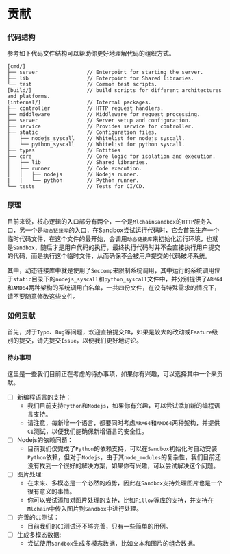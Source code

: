 # 贡献

### 代码结构
参考如下代码文件结构可以帮助你更好地理解代码的组织方式。
```
[cmd/]
├── server                // Enterpoint for starting the server.
├── lib                   // Enterpoint for Shared libraries.
└── test                  // Common test scripts.
[build/]                  // build scripts for different architectures and platforms.
[internal/]               // Internal packages.
├── controller            // HTTP request handlers.
├── middleware            // Middleware for request processing.
├── server                // Server setup and configuration.
├── service               // Provides service for controller.
├── static                // Configuration files.
│   ├── nodejs_syscall    // Whitelist for nodejs syscall.
│   └── python_syscall    // Whitelist for python syscall.
├── types                 // Entities
├── core                  // Core logic for isolation and execution.
│   ├── lib               // Shared libraries.
│   ├── runner            // Code execution.
│   │   ├── nodejs        // Nodejs runner.
|   |   └── python        // Python runner.
└── tests                 // Tests for CI/CD.
```

### 原理
目前来说，核心逻辑的入口部分有两个，一个是`MlchainSandbox`的`HTTP`服务入口，另一个是`动态链接库`的入口，在Sandbox尝试运行代码时，它会首先生产一个临时代码文件，在这个文件的最开始，会调用`动态链接库`来初始化运行环境，也就是`Sandbox`，随后才是用户代码的执行，最终执行代码时并不会直接执行用户提交的代码，而是执行这个临时文件，从而确保不会被用户提交的代码破坏系统。

其中，动态链接库中就是使用了`Seccomp`来限制系统调用，其中运行的系统调用位于`static`目录下的`nodejs_syscall`和`python_syscall`文件中，并分别提供了`ARM64`和`AMD64`两种架构的系统调用白名单，一共四份文件，在没有特殊需求的情况下，请不要随意修改这些文件。

### 如何贡献
首先，对于`Typo`、`Bug`等问题，欢迎直接提交`PR`，如果是较大的改动或`Feature`级别的提交，请先提交`Issue`，以便我们更好地讨论。

#### 待办事项
这里是一些我们目前正在考虑的待办事项，如果你有兴趣，可以选择其中一个来贡献。
- [ ] 新编程语言的支持：
    - 我们目前支持`Python`和`Nodejs`，如果你有兴趣，可以尝试添加新的编程语言支持。
    - 请注意，每新增一个语言，都要同时考虑`ARM64`和`AMD64`两种架构，并提供`CI`测试，以便我们能确保新增语言的安全性。
- [ ] Nodejs的依赖问题：
    - 目前我们仅完成了`Python`的依赖支持，可以在`Sandbox`初始化时自动安装`Python`依赖，但对于`Nodejs`，由于其`node_modules`的复杂性，我们目前还没有找到一个很好的解决方案，如果你有兴趣，可以尝试解决这个问题。
- [ ] 图片处理:
    - 在未来、多模态是一个必然的趋势，因此在`Sandbox`支持处理图片也是一个很有意义的事情。
    - 你可以尝试添加对图片处理的支持，比如`Pillow`等库的支持，并支持在`Mlchain`中传入图片到`Sandbox`中进行处理。
- [ ] 完善的`CI`测试：
    - 目前我们的`CI`测试还不够完善，只有一些简单的用例。
- [ ] 生成多模态数据:
    - 尝试使用`Sandbox`生成多模态数据，比如文本和图片的组合数据。